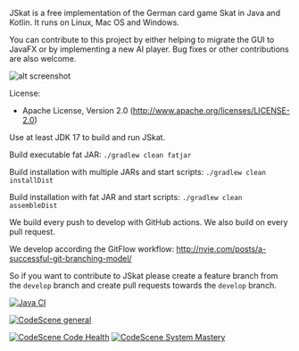JSkat is a free implementation of the German card game Skat in Java and Kotlin. It runs on Linux, Mac OS and Windows.

You can contribute to this project by either helping to migrate the GUI to JavaFX or by implementing a new AI player.
Bug
fixes or other contributions are also welcome.

![alt screenshot](http://jskat.org/img/jskat_0.22_bidding.png)

License:

* Apache License, Version 2.0 (http://www.apache.org/licenses/LICENSE-2.0)

Use at least JDK 17 to build and run JSkat.

Build executable fat JAR: `./gradlew clean fatjar`

Build installation with multiple JARs and start scripts: `./gradlew clean installDist`

Build installation with fat JAR and start scripts: `./gradlew clean assembleDist`

We build every push to develop with GitHub actions. We also build on every pull request.

We develop according the GitFlow workflow: http://nvie.com/posts/a-successful-git-branching-model/

So if you want to contribute to JSkat please create a feature branch from the `develop` branch and create pull requests
towards the `develop` branch.

[![Java CI](https://github.com/b0n541/jskat-multimodule/actions/workflows/ci.yml/badge.svg)](https://github.com/b0n541/jskat-multimodule/actions/workflows/ci.yml)

[![CodeScene general](https://codescene.io/images/analyzed-by-codescene-badge.svg)](https://codescene.io/projects/1209)

[![CodeScene Code Health](https://codescene.io/projects/1209/status-badges/code-health)](https://codescene.io/projects/1209)
[![CodeScene System Mastery](https://codescene.io/projects/1209/status-badges/system-mastery)](https://codescene.io/projects/1209)
